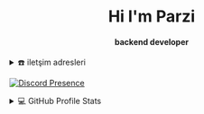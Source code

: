 <div align="center">
<h1 align="center">Hi I'm Parzi</h1>
<h4 align="center">backend developer
</h4>
</div>
<div align="center">
  <a href="https://parzi.dev/"></a>
</div>

<details>

  <summary>☎️ iletşim adresleri</summary>
<div>
  <samp>
    <h2 align="center">sosyal medya</h2>
    <p align="center">
      <br/>
      <a href="https://twitter.com/parzivalhaliday" target="blank"><img align="center"
         src="https://img.shields.io/badge/twitter-%293462.svg?style=for-the-badge&logo=twitter&logoColor=white"
         alt="parzi" height="30"/></a>
      
    </p>
  
    
  </samp>
  
  
</div>
  
</details>


  [![Discord Presence](https://lanyard.cnrad.dev/api/1013951210035875882)](https://discord.com/users/1013951210035875882)



<details> 
  <summary>💻 GitHub Profile Stats</summary>
  <div>
    <h2 align="center"> 📊 Github stats </h2>
      <br/>
        <p align="center">
          <a href="https://github.com/1999AZZAR/">
          <img width="49.5%" src="https://github-readme-stats.vercel.app/api/top-langs/?username=parzivalhaliday&langs_count=6&theme=gruvbox&layout=compact&hide_border=true" />
      
  
  </div>    
</details>

